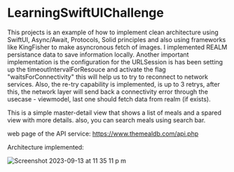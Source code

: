 # LearningSwiftUIChallenge
This projects is an example of how to implement clean architecture using SwiftUI, Async/Await, Protocols, Solid principles and also using frameworks like KingFisher to make asyncronous fetch of images.
I implemented REALM persistance data to save information locally. Another important implementation is the configuration for the URLSession is has been setting up the timeoutIntervalForResouce and activate the flag "waitsForConnectivity" this will help us to try to reconnect to network services.
Also, the re-try capability is implemented, is up to 3 retrys, after this, the network layer will send back a connectivity error through the usecase - viewmodel, last one should fetch data from realm (if exists).

This is a simple master-detail view that shows a list of meals and a spared view with more details. also, you can search meals using search bar.

web page of the API service:
https://www.themealdb.com/api.php

Architecture implemented:



![Screenshot 2023-09-13 at 11 35 11 p m](https://github.com/HiramKarim/LearningSwiftUIChallenge/assets/16406266/adba597e-2992-4f04-b40b-fdacccc35e5f)



